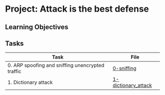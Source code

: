 # Project: Attack is the best defense

<h2>Learning Objectives</h2>

<h2>Tasks</h2>

| Task | File |
| ---- | ---- |
| 0. ARP spoofing and sniffing unencrypted traffic | [0-sniffing](./0-sniffing) |
| 1. Dictionary attack | [1-dictionary_attack](./1-dictionary_attack) |


